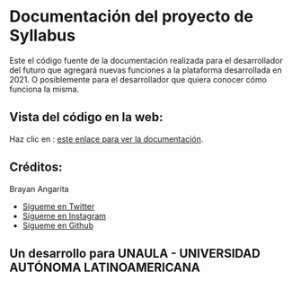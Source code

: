 # Documentación del proyecto de Syllabus
Este el código fuente de la documentación realizada para el desarrollador del futuro que agregará nuevas funciones a la plataforma desarrollada en 2021. O posiblemente para el desarrollador que quiera conocer cómo funciona la misma.


## Vista del código en la web:
Haz clic en  : <a href="https://brayanangaritar.github.io/syllabus-docs/">este enlace para ver la documentación</a>.

## Créditos:

Brayan Angarita
<ul>
<li><a href="https://twitter.com/brayanangaritar/">Sígueme en Twitter</a></li>
<li><a href="https://instagram.com/brayanangaritar/">Sígueme en Instagram</a></li>
<li><a href="https://github.com/brayanangaritar/">Sígueme en Github</a></li>
</ul>

## Un desarrollo para UNAULA - UNIVERSIDAD AUTÓNOMA LATINOAMERICANA
